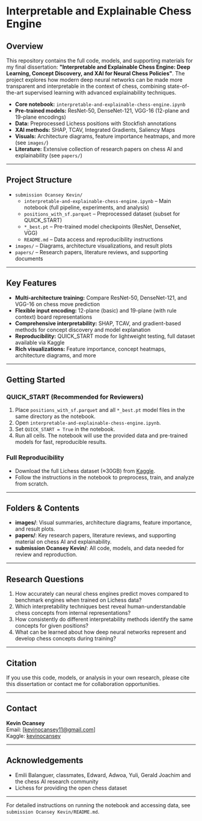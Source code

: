 # Interpretable and Explainable Chess Engine

## Overview

This repository contains the full code, models, and supporting materials for my final dissertation: **"Interpretable and Explainable Chess Engine: Deep Learning, Concept Discovery, and XAI for Neural Chess Policies"**. The project explores how modern deep neural networks can be made more transparent and interpretable in the context of chess, combining state-of-the-art supervised learning with advanced explainability techniques.

- **Core notebook:** `interpretable-and-explainable-chess-engine.ipynb`
- **Pre-trained models:** ResNet-50, DenseNet-121, VGG-16 (12-plane and 19-plane encodings)
- **Data:** Preprocessed Lichess positions with Stockfish annotations
- **XAI methods:** SHAP, TCAV, Integrated Gradients, Saliency Maps
- **Visuals:** Architecture diagrams, feature importance heatmaps, and more (see `images/`)
- **Literature:** Extensive collection of research papers on chess AI and explainability (see `papers/`)

---

## Project Structure

- `submission Ocansey Kevin/`
  - `interpretable-and-explainable-chess-engine.ipynb` – Main notebook (full pipeline, experiments, and analysis)
  - `positions_with_sf.parquet` – Preprocessed dataset (subset for QUICK_START)
  - `*_best.pt` – Pre-trained model checkpoints (ResNet, DenseNet, VGG)
  - `README.md` – Data access and reproducibility instructions
- `images/` – Diagrams, architecture visualizations, and result plots
- `papers/` – Research papers, literature reviews, and supporting documents

---

## Key Features

- **Multi-architecture training:** Compare ResNet-50, DenseNet-121, and VGG-16 on chess move prediction
- **Flexible input encoding:** 12-plane (basic) and 19-plane (with rule context) board representations
- **Comprehensive interpretability:** SHAP, TCAV, and gradient-based methods for concept discovery and model explanation
- **Reproducibility:** QUICK_START mode for lightweight testing, full dataset available via Kaggle
- **Rich visualizations:** Feature importance, concept heatmaps, architecture diagrams, and more

---

## Getting Started

### QUICK_START (Recommended for Reviewers)

1. Place `positions_with_sf.parquet` and all `*_best.pt` model files in the same directory as the notebook.
2. Open `interpretable-and-explainable-chess-engine.ipynb`.
3. Set `QUICK_START = True` in the notebook.
4. Run all cells. The notebook will use the provided data and pre-trained models for fast, reproducible results.

### Full Reproducibility

- Download the full Lichess dataset (≈30GB) from [Kaggle](https://www.kaggle.com/datasets/kevinocansey/lichess-data-february-standard-rated-2025).
- Follow the instructions in the notebook to preprocess, train, and analyze from scratch.

---

## Folders & Contents

- **images/**: Visual summaries, architecture diagrams, feature importance, and result plots.
- **papers/**: Key research papers, literature reviews, and supporting material on chess AI and explainability.
- **submission Ocansey Kevin/**: All code, models, and data needed for review and reproduction.

---

## Research Questions

1. How accurately can neural chess engines predict moves compared to benchmark engines when trained on Lichess data?
2. Which interpretability techniques best reveal human-understandable chess concepts from internal representations?
3. How consistently do different interpretability methods identify the same concepts for given positions?
4. What can be learned about how deep neural networks represent and develop chess concepts during training?

---

## Citation

If you use this code, models, or analysis in your own research, please cite this dissertation or contact me for collaboration opportunities.

---

## Contact

**Kevin Ocansey**  
Email: [kevinocansey11@gmail.com]  
Kaggle: [kevinocansey](https://www.kaggle.com/kevinocansey)

---

## Acknowledgements

- Emili Balanguer, classmates, Edward, Adwoa, Yuli, Gerald Joachim and the chess AI research community
- Lichess for providing the open chess dataset

---

For detailed instructions on running the notebook and accessing data, see `submission Ocansey Kevin/README.md`.
